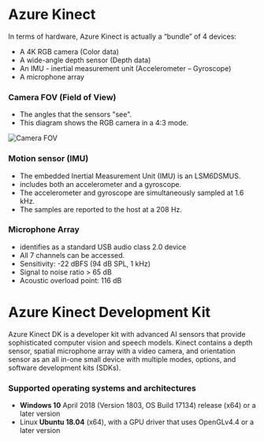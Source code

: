 # Azure Kinect

In terms of hardware, Azure Kinect is actually a “bundle” of 4 devices:

- A 4K RGB camera (Color data)
- A wide-angle depth sensor (Depth data)
- An IMU - inertial measurement unit (Accelerometer – Gyroscope)
- A microphone array


### Camera FOV (Field of View)

* The angles that the sensors "see". 
* This diagram shows the RGB camera in a 4:3 mode.

![Camera FOV](https://docs.microsoft.com/en-gb/azure/kinect-dk/media/resources/hardware-specs-media/camera-fov.png)



### Motion sensor (IMU)

* The embedded Inertial Measurement Unit (IMU) is an LSM6DSMUS.
* includes both an accelerometer and a gyroscope.
* The accelerometer and gyroscope are simultaneously sampled at 1.6 kHz. 
* The samples are reported to the host at a 208 Hz.



### Microphone Array

- identifies as a standard USB audio class 2.0 device
- All 7 channels can be accessed.
- Sensitivity: -22 dBFS (94 dB SPL, 1 kHz)
- Signal to noise ratio > 65 dB
- Acoustic overload point: 116 dB

 



# Azure Kinect Development Kit

Azure Kinect DK is a developer kit with advanced AI sensors that provide sophisticated computer vision and speech models. Kinect contains a depth sensor, spatial microphone array with a video camera, and orientation sensor as an all in-one small device with multiple modes, options, and software development kits (SDKs).



### Supported operating systems and architectures

* **Windows 10** April 2018 (Version 1803, OS Build 17134) release (x64) or a later version
* Linux **Ubuntu 18.04** (x64), with a GPU driver that uses OpenGLv4.4 or a later version

